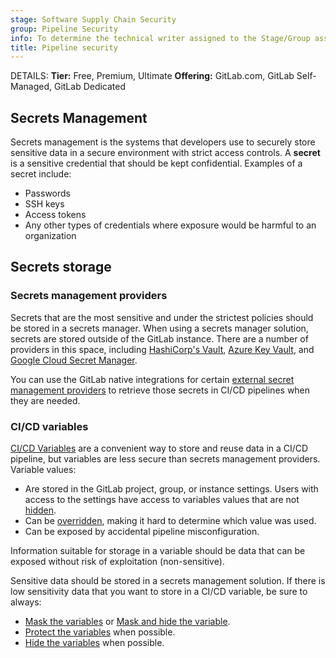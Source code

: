 ```yaml
---
stage: Software Supply Chain Security
group: Pipeline Security
info: To determine the technical writer assigned to the Stage/Group associated with this page, see https://handbook.gitlab.com/handbook/product/ux/technical-writing/#assignments
title: Pipeline security
---
```


DETAILS:
**Tier:** Free, Premium, Ultimate
**Offering:** GitLab.com, GitLab Self-Managed, GitLab Dedicated

## Secrets Management

Secrets management is the systems that developers use to securely store sensitive data
in a secure environment with strict access controls. A **secret** is a sensitive credential
that should be kept confidential. Examples of a secret include:

- Passwords
- SSH keys
- Access tokens
- Any other types of credentials where exposure would be harmful to an organization

## Secrets storage

### Secrets management providers

Secrets that are the most sensitive and under the strictest policies should be stored
in a secrets manager. When using a secrets manager solution, secrets are stored outside
of the GitLab instance. There are a number of providers in this space, including
[HashiCorp's Vault](https://www.vaultproject.io), [Azure Key Vault](https://azure.microsoft.com/en-us/products/key-vault),
and [Google Cloud Secret Manager](https://cloud.google.com/security/products/secret-manager).

You can use the GitLab native integrations for certain [external secret management providers](../secrets/_index.md) to retrieve those secrets in CI/CD pipelines when they are needed.

### CI/CD variables

[CI/CD Variables](../variables/_index.md) are a convenient way to store and reuse data
in a CI/CD pipeline, but variables are less secure than secrets management providers.
Variable values:

- Are stored in the GitLab project, group, or instance settings. Users with access
  to the settings have access to variables values that are not [hidden](../variables/_index.md#hide-a-cicd-variable).
- Can be [overridden](../variables/_index.md#use-pipeline-variables),
  making it hard to determine which value was used.
- Can be exposed by accidental pipeline misconfiguration.

Information suitable for storage in a variable should be data that can be exposed without risk of exploitation (non-sensitive).

Sensitive data should be stored in a secrets management solution. If there is low
sensitivity data that you want to store in a CI/CD variable, be sure to always:

- [Mask the variables](../variables/_index.md#mask-a-cicd-variable)
  or [Mask and hide the variable](../variables/_index.md#hide-a-cicd-variable).
- [Protect the variables](../variables/_index.md#protect-a-cicd-variable) when possible.
- [Hide the variables](../variables/_index.md#hide-a-cicd-variable) when possible.
